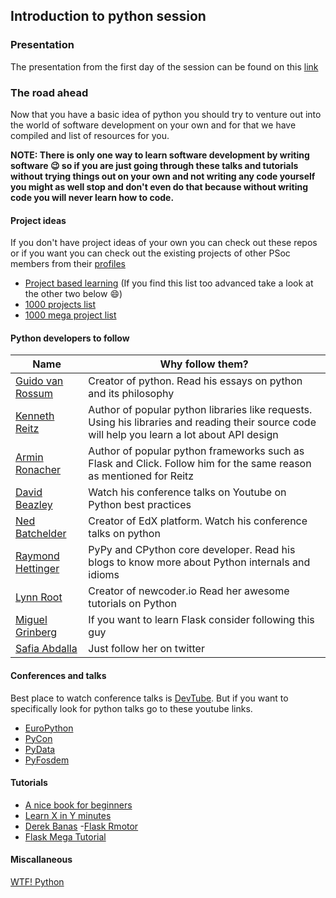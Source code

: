 ## Introduction to python session

### Presentation

The presentation from the first day of the session can be found on this [link](https://slides.com/palashnigam/deck/live#/)


### The road ahead

Now that you have a basic idea of python you should try to venture out into the world of software development on your own and for that we have compiled and list of resources for you.

**NOTE: There is only one way to learn software development by writing software :wink: so if you are just going through these talks and tutorials without trying things out on your own and not writing any code yourself you might as well stop and don't even do that because without writing code you will never learn how to code.**

#### Project ideas

If you don't have project ideas of your own you can check out these repos or if you want you can check out the existing projects of other PSoc members from their [profiles](https://github.com/orgs/p-society/people)

- [Project based learning](https://github.com/tuvtran/project-based-learning#python) (If you find this list too advanced take a look at the other two below :smile:)
- [1000 projects list](https://github.com/karan/Projects)
- [1000 mega project list](https://github.com/vicky002/1000_Projects)

#### Python developers to follow

| Name | Why follow them? |
|------|------------------|
| [Guido van Rossum](https://github.com/gvanrossum) | Creator of python. Read his essays on python and its philosophy |
| [Kenneth Reitz](https://github.com/kennethreitz/) | Author of popular python libraries like requests. Using his libraries and reading their source code will help you learn a lot about API design |
| [Armin Ronacher](https://github.com/mitsuhiko) | Author of popular python frameworks such as Flask and Click. Follow him for the same reason as mentioned for Reitz |
| [David Beazley](https://github.com/dabeaz) | Watch his conference talks on Youtube on Python best practices |
| [Ned Batchelder](https://github.com/nedbat) | Creator of EdX platform. Watch his conference talks on python |
| [Raymond Hettinger](https://rhettinger.wordpress.com/) | PyPy and CPython core developer. Read his blogs to know more about Python internals and idioms |
| [Lynn Root](https://github.com/econchick/) | Creator of newcoder.io Read her awesome tutorials on Python |
| [Miguel Grinberg](https://github.com/miguelgrinberg) | If you want to learn Flask consider following this guy |
| [Safia Abdalla](https://github.com/captainsafia) | Just follow her on twitter |

#### Conferences and talks
Best place to watch conference talks is [DevTube](http://dev.tube/). But if you want to specifically look for python talks go to these youtube links.
- [EuroPython](https://www.youtube.com/channel/UC98CzaYuFNAA_gOINFB0e4Q)
- [PyCon](https://www.youtube.com/results?search_query=pycon)
- [PyData](https://www.youtube.com/user/PyDataTV)
- [PyFosdem](https://www.youtube.com/channel/UCFYGvZUNlMb1VznUFlNaOjQ)

#### Tutorials

- [A nice book for beginners](https://automatetheboringstuff.com/)
- [Learn X in Y minutes](https://learnxinyminutes.com/docs/python3/)
- [Derek Banas](https://www.youtube.com/watch?v=N4mEzFDjqtA)
-[Flask  Rmotor](https://learn.rmotr.com/python/flask-tutorial-step-by-step/first-steps/our-first-webapp)
- [Flask Mega Tutorial](https://blog.miguelgrinberg.com/post/the-flask-mega-tutorial-part-i-hello-world)

#### Miscallaneous
[WTF! Python](https://github.com/satwikkansal/wtfpython)
